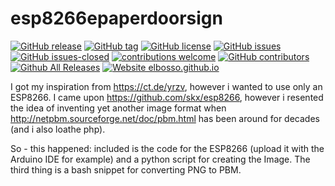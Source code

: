 # esp8266epaperdoorsign

<!---
[![start with why](https://img.shields.io/badge/start%20with-why%3F-brightgreen.svg?style=flat)](http://www.ted.com/talks/simon_sinek_how_great_leaders_inspire_action)
--->
[![GitHub release](https://img.shields.io/github/release/elbosso/esp8266epaperdoorsign/all.svg?maxAge=1)](https://GitHub.com/elbosso/esp8266epaperdoorsign/releases/)
[![GitHub tag](https://img.shields.io/github/tag/elbosso/esp8266epaperdoorsign.svg)](https://GitHub.com/elbosso/esp8266epaperdoorsign/tags/)
[![GitHub license](https://img.shields.io/github/license/elbosso/esp8266epaperdoorsign.svg)](https://github.com/elbosso/esp8266epaperdoorsign/blob/master/LICENSE)
[![GitHub issues](https://img.shields.io/github/issues/elbosso/esp8266epaperdoorsign.svg)](https://GitHub.com/elbosso/esp8266epaperdoorsign/issues/)
[![GitHub issues-closed](https://img.shields.io/github/issues-closed/elbosso/esp8266epaperdoorsign.svg)](https://GitHub.com/elbosso/esp8266epaperdoorsign/issues?q=is%3Aissue+is%3Aclosed)
[![contributions welcome](https://img.shields.io/badge/contributions-welcome-brightgreen.svg?style=flat)](https://github.com/elbosso/esp8266epaperdoorsign/issues)
[![GitHub contributors](https://img.shields.io/github/contributors/elbosso/esp8266epaperdoorsign.svg)](https://GitHub.com/elbosso/esp8266epaperdoorsign/graphs/contributors/)
[![Github All Releases](https://img.shields.io/github/downloads/elbosso/esp8266epaperdoorsign/total.svg)](https://github.com/elbosso/esp8266epaperdoorsign)
[![Website elbosso.github.io](https://img.shields.io/website-up-down-green-red/https/elbosso.github.io.svg)](https://elbosso.github.io/)

I got my inspiration from https://ct.de/yrzv, however i wanted to use only an ESP8266. I came upon https://github.com/skx/esp8266, however i resented the idea of inventing yet another image format when http://netpbm.sourceforge.net/doc/pbm.html has been around for decades (and i also loathe php).

So - this happened: included is the code for the ESP8266 (upload it with the Arduino IDE for example) and a python script for creating the Image. The third thing is a bash snippet for converting PNG to PBM.

